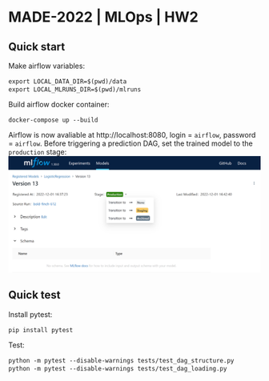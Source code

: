 # MADE-2022 | MLOps | HW2
## Quick start
Make airflow variables:
```commandline
export LOCAL_DATA_DIR=$(pwd)/data
export LOCAL_MLRUNS_DIR=$(pwd)/mlruns
```
Build airflow docker container:
```commandline
docker-compose up --build
```
Airflow is now avaliable at http://localhost:8080, login = `airflow`, password = `airflow`.
Before triggering a prediction DAG, set the trained model to the `production` stage:
![alt text](airflow_ml_dags/screenshots/mlflow_production.png)


## Quick test
Install pytest:
```commandline
pip install pytest
```
Test:
```commandline
python -m pytest --disable-warnings tests/test_dag_structure.py
python -m pytest --disable-warnings tests/test_dag_loading.py
```
